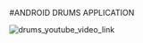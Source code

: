 #ANDROID DRUMS APPLICATION  



![drums_youtube_video_link](https://cloud.githubusercontent.com/assets/14818804/21539486/48c1979e-cdcd-11e6-8e9f-e5d2bd4cda0f.png)
